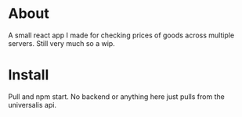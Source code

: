 # About

A small react app I made for checking prices of goods across multiple servers. Still very much so a wip.

# Install
Pull and npm start. No backend or anything here just pulls from the universalis api.
